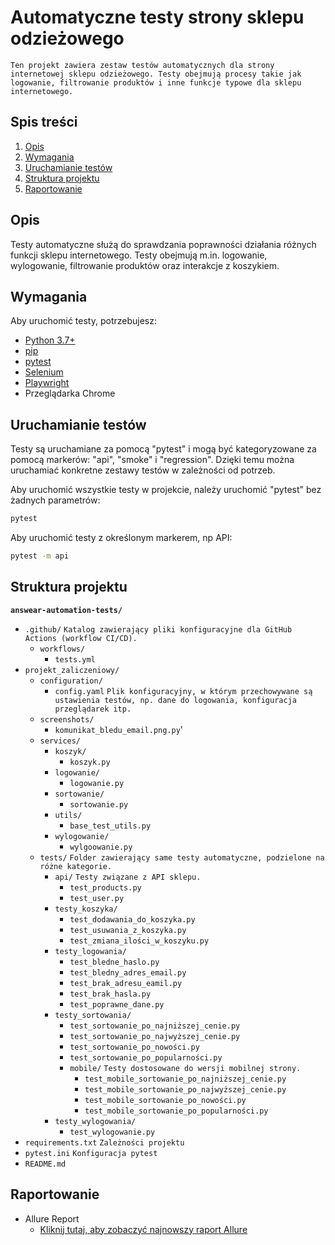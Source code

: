 # Automatyczne testy strony sklepu odzieżowego
    Ten projekt zawiera zestaw testów automatycznych dla strony internetowej sklepu odzieżowego. Testy obejmują procesy takie jak logowanie, filtrowanie produktów i inne funkcje typowe dla sklepu internetowego.

## Spis treści
1. [Opis](#opis)
2. [Wymagania](#wymagania)
3. [Uruchamianie testów](#uruchamianie-testów)
5. [Struktura projektu](#struktura-projektu)
6. [Raportowanie](#raportowanie)

## Opis
Testy automatyczne służą do sprawdzania poprawności działania różnych funkcji sklepu internetowego. 
Testy obejmują m.in. logowanie, wylogowanie, filtrowanie produktów oraz interakcje z koszykiem.

## Wymagania
Aby uruchomić testy, potrzebujesz:
- [Python 3.7+](https://www.python.org/)
- [pip](https://pip.pypa.io/en/stable/)
- [pytest](https://pytest.org/)
- [Selenium](https://www.selenium.dev/)
- [Playwright](https://playwright.dev/)
- Przeglądarka Chrome

## Uruchamianie testów
Testy są uruchamiane za pomocą "pytest" i mogą być kategoryzowane za pomocą markerów: "api", "smoke" i "regression". Dzięki temu można uruchamiać konkretne zestawy testów w zależności od potrzeb.

Aby uruchomić wszystkie testy w projekcie, należy uruchomić "pytest" bez żadnych parametrów:
   ```bash
   pytest
   ```

Aby uruchomić testy z określonym markerem, np API:
```bash
pytest -m api
```
## Struktura projektu
**`answear-automation-tests/`**
   - `.github/` `Katalog zawierający pliki konfiguracyjne dla GitHub Actions (workflow CI/CD).`
     - `workflows/`
       - `tests.yml`
   - `projekt_zaliczeniowy/`
     - `configuration/`
       - `config.yaml` `Plik konfiguracyjny, w którym przechowywane są ustawienia testów, np. dane do logowania, konfiguracja przeglądarek itp.`
     - `screenshots/`
       - `komunikat_bledu_email.png.py`'
     - `services/`
       - `koszyk/`
         - `koszyk.py`
       - `logowanie/`
         - `logowanie.py`
       - `sortowanie/`
         - `sortowanie.py`
       - `utils/`
         - `base_test_utils.py`
       - `wylogowanie/`
         - `wylgoowanie.py`
     - `tests/` `Folder zawierający same testy automatyczne, podzielone na różne kategorie.`
       - `api/` `Testy związane z API sklepu.`
         - `test_products.py`
         - `test_user.py`
       - `testy_koszyka/`
         - `test_dodawania_do_koszyka.py`
         - `test_usuwania_z_koszyka.py`
         - `test_zmiana_ilości_w_koszyku.py`
       - `testy_logowania/`
         - `test_bledne_haslo.py`
         - `test_bledny_adres_email.py`
         - `test_brak_adresu_eamil.py`
         - `test_brak_hasla.py`
         - `test_poprawne_dane.py`
       - `testy_sortowania/`
         - `test_sortowanie_po_najniższej_cenie.py`
         - `test_sortowanie_po_najwyższej_cenie.py`
         - `test_sortowanie_po_nowości.py`
         - `test_sortowanie_po_popularności.py`
         - `mobile/` `Testy dostosowane do wersji mobilnej strony.`
           - `test_mobile_sortowanie_po_najniższej_cenie.py`
           - `test_mobile_sortowanie_po_najwyższej_cenie.py`
           - `test_mobile_sortowanie_po_nowości.py`
           - `test_mobile_sortowanie_po_popularności.py`
       - `testy_wylogowania/`
         - `test_wylogowanie.py`
   - `requirements.txt` `Zależności projektu`
   - `pytest.ini` `Konfiguracja pytest`
   - `README.md`

## Raportowanie
- Allure Report   
  - [Kliknij tutaj, aby zobaczyć najnowszy raport Allure](https://aleksandraszczesna.github.io/answear_automation_tests/)
